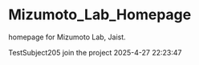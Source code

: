 # Mizumoto_Lab_Homepage
homepage for Mizumoto Lab, Jaist.


TestSubject205 join the project
2025-4-27 22:23:47
